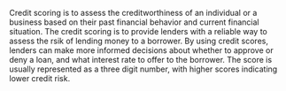 Credit scoring is to assess the creditworthiness of an individual or a business based on their past financial behavior and current financial situation. The credit scoring is to provide lenders with a reliable way to assess the rsik of lending money to a borrower. By using credit scores, lenders can make more informed decisions about whether to approve or deny a loan, and what interest rate to offer to the borrower. The score is usually represented as a three digit number, with higher scores indicating lower credit risk.

